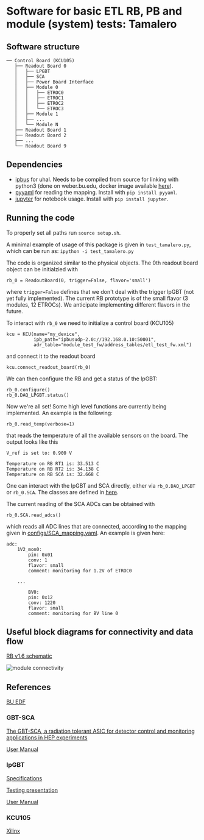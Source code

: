 # Software for basic ETL RB, PB and module (system) tests: Tamalero

## Software structure

```
── Control Board (KCU105)
   ├── Readout Board 0
   │   ├── LPGBT
   │   ├── SCA
   │   ├── Power Board Interface
   │   ├── Module 0
   │   │   ├── ETROC0
   │   │   ├── ETROC1
   │   │   ├── ETROC2
   │   │   └── ETROC3
   │   ├── Module 1
   │   ├── ...
   │   └── Module N
   ├── Readout Board 1
   ├── Readout Board 2
   ├── ...
   └── Readout Board 9
```


## Dependencies

- [ipbus](https://github.com/ipbus/ipbus-firmware) for uhal. Needs to be compiled from source for linking with python3 (done on weber.bu.edu, docker image available [here](https://hub.docker.com/repository/docker/danbarto/centos-uhal-py3)).
- [pyyaml](https://pypi.org/project/PyYAML/) for reading the mapping. Install with `pip install pyyaml`.
- [jupyter](https://jupyter.org) for notebook usage. Install with `pip install jupyter`.

## Running the code

To properly set all paths run `source setup.sh`.

A minimal example of usage of this package is given in `test_tamalero.py`, which can be run as:
`ipython -i test_tamalero.py`

The code is organized similar to the physical objects.
The 0th readout board object can be initialzied with
```
rb_0 = ReadoutBoard(0, trigger=False, flavor='small')
```
where `trigger=False` defines that we don't deal with the trigger lpGBT (not yet fully implemented).
The current RB prototype is of the small flavor (3 modules, 12 ETROCs). We anticipate implementing different flavors in the future.

To interact with `rb_0` we need to initialize a control board (KCU105)
```
kcu = KCU(name="my_device",
          ipb_path="ipbusudp-2.0://192.168.0.10:50001",
          adr_table="module_test_fw/address_tables/etl_test_fw.xml")
```
and connect it to the readout board
```
kcu.connect_readout_board(rb_0)
```

We can then configure the RB and get a status of the lpGBT:
```
rb_0.configure()
rb_0.DAQ_LPGBT.status()
``` 

Now we're all set! Some high level functions are currently being implemented.
An example is the following:
```
rb_0.read_temp(verbose=1)
```
that reads the temperature of all the available sensors on the board. The output looks like this
```
V_ref is set to: 0.900 V

Temperature on RB RT1 is: 33.513 C
Temperature on RB RT2 is: 34.138 C
Temperature on RB SCA is: 32.668 C
```

One can interact with the lpGBT and SCA directly, either via `rb_0.DAQ_LPGBT` or `rb_0.SCA`.
The classes are defined in [here](https://gitlab.cern.ch/cms-etl-electronics/module_test_sw/-/tree/master/tamalero).

The current reading of the SCA ADCs can be obtained with
```
rb_0.SCA.read_adcs()
```
which reads all ADC lines that are connected, according to the mapping given in [configs/SCA_mapping.yaml](https://gitlab.cern.ch/cms-etl-electronics/module_test_sw/-/blob/master/configs/SCA_mapping.yaml).
An example is given here:
```
adc:
    1V2_mon0:
        pin: 0x01
        conv: 1
        flavor: small
        comment: monitoring for 1.2V of ETROC0

    ...

        BV0:
        pin: 0x12
        conv: 1220
        flavor: small
        comment: monitoring for BV line 0
```

## Useful block diagrams for connectivity and data flow

[RB v1.6 schematic](http://physics.bu.edu/~wusx/download/ETL_RB/v1.6/ETL_RB_V1.6.PDF)

![module connectivity](docs/module-connectivity.svg)


## References

[BU EDF](http://ohm.bu.edu/trac/edf/wiki/CMSMipTiming)

### GBT-SCA

[The GBT-SCA, a radiation tolerant ASIC for detector control and monitoring applications in HEP experiments](https://cds.cern.ch/record/2158969?ln=de)

[User Manual](https://espace.cern.ch/GBT-Project/GBT-SCA/Manuals/GBT-SCA_Manual_2019.002.pdf)

### lpGBT

[Specifications](https://espace.cern.ch/GBT-Project/LpGBT/Specifications/LpGbtxSpecifications.pdf)

[Testing presentation](https://espace.cern.ch/GBT-Project/LpGBT/Presentations/20190118lpGBTnews.pdf)

[User Manual](https://lpgbt.web.cern.ch/lpgbt/v0/)

### KCU105

[Xilinx](https://www.xilinx.com/products/boards-and-kits/kcu105.html)

